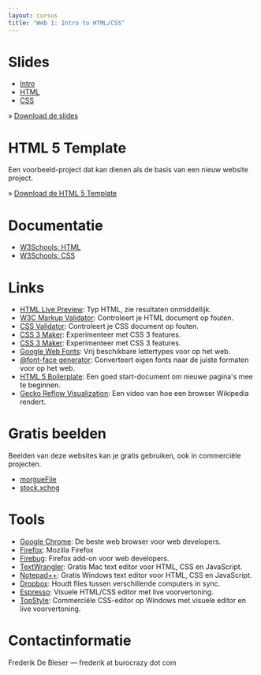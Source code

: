 ```yaml
---
layout: cursus
title: "Web 1: Intro to HTML/CSS"
---
```

Slides
======
* [Intro](presentations/intro.html)
* [HTML](presentations/html.html)
* [CSS](presentations/css.html)

&raquo; [Download de slides](../archives/web1.zip)

HTML 5 Template
===============
Een voorbeeld-project dat kan dienen als de basis van een nieuw website project.

&raquo; [Download de HTML 5 Template](../archives/html5-template.zip)

Documentatie
============
* [W3Schools: HTML](http://www.w3schools.com/html5/)
* [W3Schools: CSS](http://www.w3schools.com/css/)

Links
=====
* [HTML Live Preview](http://fundisom.com/live_preview.html): Typ HTML, zie resultaten onmiddellijk.
* [W3C Markup Validator](http://validator.w3.org/): Controleert je HTML document op fouten.
* [CSS Validator](http://jigsaw.w3.org/css-validator/): Controleert je CSS document op fouten.
  <li><a href="http://www.css3maker.com/">CSS 3 Maker</a>: Experimenteer met CSS 3 features.</li>
* [CSS 3 Maker](http://www.css3maker.com/): Experimenteer met CSS 3 features.
* [Google Web Fonts](http://www.google.com/webfonts): Vrij beschikbare lettertypes voor op het
    web.
* [@font-face generator](http://www.fontsquirrel.com/fontface/generator): Converteert eigen fonts naar de juiste formaten voor op het web.
* [HTML 5 Boilerplate](http://html5boilerplate.com/): Een goed start-document om nieuwe pagina's mee te beginnen.
* [Gecko Reflow Visualization](http://www.youtube.com/watch?v=dndeRnzkJDU): Een video van hoe een browser Wikipedia rendert.

Gratis beelden
==============
Beelden van deze websites kan je gratis gebruiken, ook in commerciële projecten.
* [morgueFile](http://www.morguefile.com/)
* [stock.xchng](http://www.sxc.hu/)

Tools
=====
* [Google Chrome](http://www.google.com/chrome/): De beste web browser voor web developers.
* [Firefox](http://www.mozilla-europe.org/nl/firefox/): Mozilla Firefox
* [Firebug](https://addons.mozilla.org/en-US/firefox/addon/1843/): Firefox add-on voor web developers.
* [TextWrangler](http://www.barebones.com/products/textwrangler/): Gratis Mac text editor voor HTML, CSS en JavaScript.
* [Notepad++](http://notepad-plus-plus.org/): Gratis Windows text editor voor HTML, CSS en JavaScript.
* [Dropbox](http://www.dropbox.com/): Houdt files tussen verschillende computers in sync.
* [Espresso](http://macrabbit.com/espresso/): Visuele HTML/CSS editor met live voorvertoning.
* [TopStyle](http://svanas.dynip.com/topstyle/): Commerciële CSS-editor op Windows met visuele editor en live voorvertoning.

Contactinformatie
==================
Frederik De Bleser &mdash; frederik at burocrazy dot com

